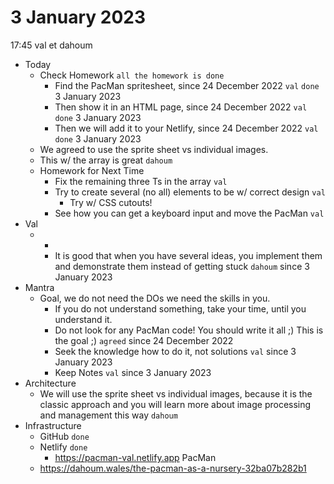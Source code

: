 # 3 January 2023

17:45 val et dahoum

* Today
  * Check Homework `all the homework is done`
    * Find the PacMan spritesheet, since 24 December 2022 `val` `done` 3 January 2023
    * Then show it in an HTML page, since 24 December 2022 `val` `done` 3 January 2023
    * Then we will add it to your Netlify, since 24 December 2022 `val` `done` 3 January 2023
  * We agreed to use the sprite sheet vs individual images.
  * This w/ the array is great `dahoum`
  * Homework for Next Time
    * Fix the remaining three Ts in the array `val`
    * Try to create several (no all) elements to be w/ correct design `val`
      * Try w/ CSS cutouts!
    * See how you can get a keyboard input and move the PacMan `val`
* Val
  * +
    * It is good that when you have several ideas, you implement them and demonstrate them instead of getting stuck `dahoum` since 3 January 2023
* Mantra
  * Goal, we do not need the DOs we need the skills in you.
    * If you do not understand something, take your time, until you understand it.
    * Do not look for any PacMan code! You should write it all ;) This is the goal ;) `agreed` since 24 December 2022
    * Seek the knowledge how to do it, not solutions `val` since 3 January 2023
    * Keep Notes `val` since 3 January 2023
* Architecture
  * We will use the sprite sheet vs individual images, because it is the classic approach and you will learn more about image processing and management this way `dahoum`
* Infrastructure
  * GitHub `done`
  * Netlify `done`
    * https://pacman-val.netlify.app
PacMan
  * https://dahoum.wales/the-pacman-as-a-nursery-32ba07b282b1
